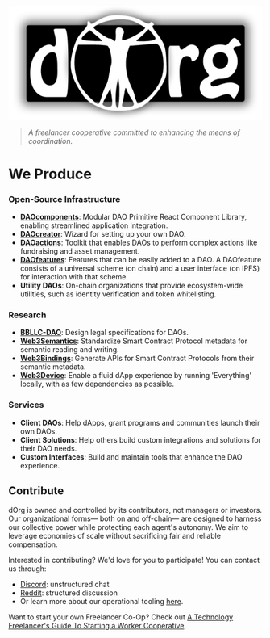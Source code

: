 ![](logo.png)

> *A freelancer cooperative committed to enhancing the means of coordination.*

# We Produce

### Open-Source Infrastructure

- **[DAOcomponents](https://github.com/dOrgTech/DAOcomponents)**: Modular DAO Primitive React Component Library, enabling streamlined application integration.
- **[DAOcreator](https://github.com/dOrgTech/DAOcreator)**: Wizard for setting up your own DAO.
- **[DAOactions](https://github.com/dOrgTech/DAOactions)**: Toolkit that enables DAOs to perform complex actions like fundraising and asset management.
- **[DAOfeatures](https://github.com/dOrgTech/DAOfeatures)**: Features that can be easily added to a DAO. A DAOfeature consists of a universal scheme (on chain) and a user interface (on IPFS) for interaction with that scheme.
- **Utility DAOs**: On-chain organizations that provide ecosystem-wide utilities, such as identity verification and token whitelisting.

### Research

- **[BBLLC-DAO](https://docs.google.com/document/d/18gfexutgAVBpEpCyDg2e0XvudLNpZ-sjfp3gYQVesR4/)**: Design legal specifications for DAOs.
- **[Web3Semantics](https://github.com/dOrgTech/research/tree/master/Web3Semantics)**: Standardize Smart Contract Protocol metadata for semantic reading and writing.
- **[Web3Bindings](https://github.com/dOrgTech/research/tree/master/Web3Binding)**: Generate APIs for Smart Contract Protocols from their semantic metadata.
- **[Web3Device](https://github.com/dOrgTech/research/blob/master/Web3Device.LocalEverything/study.md)**: Enable a fluid dApp experience by running 'Everything' locally, with as few dependencies as possible.

### Services

- **Client DAOs**: Help dApps, grant programs and communities launch their own DAOs.
- **Client Solutions**: Help others build custom integrations and solutions for their DAO needs.
- **Custom Interfaces**: Build and maintain tools that enhance the DAO experience.

## Contribute

dOrg is owned and controlled by its contributors, not managers or investors. Our organizational forms— both on and off-chain— are designed to harness our collective power while protecting each agent's autonomy. We aim to leverage economies of scale without sacrificing fair and reliable compensation.

Interested in contributing? We'd love for you to participate! You can contact us through:

- [Discord](https://discord.gg/6Kujmad): unstructured chat
- [Reddit](https://www.reddit.com/r/dOrgTech/): structured discussion
- Or learn more about our operational tooling [here](./operations.md).

Want to start your own Freelancer Co-Op? Check out [A Technology Freelancer's Guide To Starting a Worker Cooperative](https://www.techworker.coop/sites/default/files/TechCoopHOWTO.pdf).
